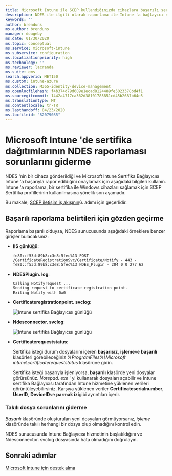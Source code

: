 ```yaml
---
title: Microsoft Intune ile SCEP kullandığınızda cihazlara başarılı sertifika dağıtımının bildirilmesinde sorun giderme | Microsoft Docs
description: NDES ile ilgili olarak raporlama ile Intune 'a bağlayıcı ve SCEP sertifika profilleri ile sağlanan başarılı bir sertifika dağıtımı hakkında sorun giderin.
keywords: ''
author: brenduns
ms.author: brenduns
manager: dougeby
ms.date: 01/30/2020
ms.topic: conceptual
ms.service: microsoft-intune
ms.subservice: configuration
ms.localizationpriority: high
ms.technology: ''
ms.reviewer: lacranda
ms.suite: ems
search.appverid: MET150
ms.custom: intune-azure
ms.collection: M365-identity-device-management
ms.openlocfilehash: f4b374d79d689e1ecad8124489fe5023378bd4f1
ms.sourcegitcommit: 1442a4717ca362d38101785851cd45b2687b64e5
ms.translationtype: MT
ms.contentlocale: tr-TR
ms.lasthandoff: 04/23/2020
ms.locfileid: "82079085"
---
```

# <a name="troubleshoot-ndes-reporting-of-certificate-deployments-in-microsoft-intune"></a>Microsoft Intune 'de sertifika dağıtımlarının NDES raporlaması sorunlarını giderme

NDES 'nin bir cihaza gönderildiği ve Microsoft Intune Sertifika Bağlayıcısı Intune 'a başarıyla rapor edildiğini onaylamak için aşağıdaki bilgileri kullanın. Intune 'a raporlama, bir sertifika ile Windows cihazları sağlamak için SCEP Sertifika profillerinin kullanılmasına yönelik son aşamadır.

Bu makale, [SCEP iletişim iş akışının](troubleshoot-scep-certificate-profiles.md)6. adımı için geçerlidir.

## <a name="review-for-signs-of-successful-reporting"></a>Başarılı raporlama belirtileri için gözden geçirme

Raporlama başarılı olduysa, NDES sunucusunda aşağıdaki örneklere benzer girişler bulacaksınız:

- **IIS günlüğü**:

  `fe80::f53d:89b8:c3e8:5fec%13 POST /CertificateRegistrationSvc/Certificate/Notify - 443 - fe80::f53d:89b8:c3e8:5fec%13 NDES_Plugin - 204 0 0 277 62`

- **NDESPlugin. log**:

  ```
  Calling Notifyrequest ...
  Sending request to certificate registration point.
  Exiting Notify with 0x0
  ```

- **Certificateregistrationpoint. svclog**:

  ![Intune sertifika Bağlayıcısı günlüğü](../protect/media/troubleshoot-scep-certificate-reporting/certificate-registration-point-log.png)

- **Ndesconnector. svclog**:

  ![Intune sertifika Bağlayıcısı günlüğü](../protect/media/troubleshoot-scep-certificate-reporting/ndesconnector-log.png)

- **Certificaterequeststatus**:

  Sertifika isteği durum dosyalarını içeren **başarısız**, **işleme**ve **başarılı** klasörleri görebileceğiniz *%ProgramFiles%\Microsoft ıntune\certificaterequeststatus* klasörüne gidin.

  Sertifika isteği başarıyla işleniyorsa, **başarılı** klasörde yeni dosyalar görürsünüz. *Notepad. exe* ' yi kullanarak dosyaları açabilir ve Intune sertifika Bağlayıcısı tarafından Intune hizmetine yüklenen verileri görüntüleyebilirsiniz. Karşıya yüklenen veriler **Certificateserialnumber**, **UserID**, **DeviceID**ve **parmak izi**gibi ayrıntıları içerir.

### <a name="troubleshoot-stuck-files"></a>Takılı dosya sorunlarını giderme

*Başarılı* klasöründe oluşturulan yeni dosyaları görmüyorsanız, *işleme* klasöründe takılı herhangi bir dosya olup olmadığını kontrol edin.

NDES sunucusunda Intune Bağlayıcısı hizmetinin başlatıldığını ve Ndesconnector. svclog dosyasında hata olmadığını doğrulayın.

## <a name="next-steps"></a>Sonraki adımlar

[Microsoft Intune için destek alma](../fundamentals/get-support.md)
